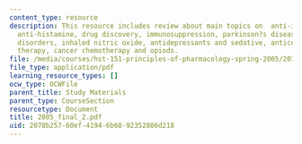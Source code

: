 ```yaml
---
content_type: resource
description: This resource includes review about main topics on  anti-inflammatory,
  anti-histamine, drug discovery, immunosuppression, parkinson?s disease and movement
  disorders, inhaled nitric oxide, antidepressants and sedative, anticonvulsant, antimicrobial
  therapy, cancer chemotherapy and opiods.
file: /media/courses/hst-151-principles-of-pharmacology-spring-2005/2078b25760ef41946b6892352886d218_2005_final_2.pdf
file_type: application/pdf
learning_resource_types: []
ocw_type: OCWFile
parent_title: Study Materials
parent_type: CourseSection
resourcetype: Document
title: 2005_final_2.pdf
uid: 2078b257-60ef-4194-6b68-92352886d218
---
```

